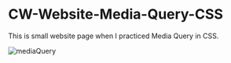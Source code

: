 # CW-Website-Media-Query-CSS

This is small website page when I practiced Media Query in CSS.


![mediaQuery](https://user-images.githubusercontent.com/53233822/211102737-6e856a13-7a69-48c5-a11e-eaa65931e128.PNG)
